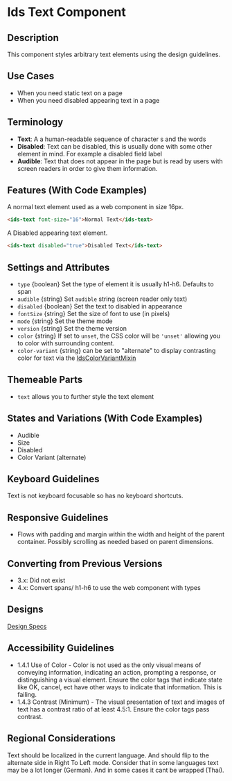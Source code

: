# Ids Text Component

## Description

This component styles arbitrary text elements using the design guidelines.

## Use Cases

- When you need static text on a page
- When you need disabled appearing text in a page

## Terminology

- **Text**: A a human-readable sequence of character s and the words
- **Disabled**: Text can be disabled, this is usually done with some other element in mind. For example a disabled field label
- **Audible**: Text that does not appear in the page but is read by users with screen readers in order to give them information.

## Features (With Code Examples)

A normal text element used as a web component in size 16px.

```html
<ids-text font-size="16">Normal Text</ids-text>
```

A Disabled appearing text element.

```html
<ids-text disabled="true">Disabled Text</ids-text>
```

## Settings and Attributes

- `type` {boolean} Set the type of element it is usually h1-h6. Defaults to span
- `audible` {string} Set `audible` string (screen reader only text)
- `disabled` {boolean} Set the text to disabled in appearance
- `fontSize` {string} Set the size of font to use (in pixels)
- `mode` {string} Set the theme mode
- `version` {string} Set the theme version
- `color` {string} If set to `unset`, the CSS color will be `'unset'` allowing you to color with surrounding content.
- `color-variant` {string} can be set to "alternate" to display contrasting color for text via the [IdsColorVariantMixin](../ids-mixins/README.md)

## Themeable Parts

- `text` allows you to further style the text element

## States and Variations (With Code Examples)

- Audible
- Size
- Disabled
- Color Variant (alternate)

## Keyboard Guidelines

Text is not keyboard focusable so has no keyboard shortcuts.

## Responsive Guidelines

- Flows with padding and margin within the width and height of the parent container. Possibly scrolling as needed based on parent dimensions.

## Converting from Previous Versions

- 3.x: Did not exist
- 4.x: Convert spans/ h1-h6 to use the web component with types

## Designs

[Design Specs](https://www.figma.com/file/yaJ8mJrqRRej8oTsd6iT8P/IDS-(SoHo)-Component-Library-v4.5?node-id=760%3A771)

## Accessibility Guidelines

- 1.4.1 Use of Color - Color is not used as the only visual means of conveying information, indicating an action, prompting a response, or distinguishing a visual element. Ensure the color tags that indicate state like OK, cancel, ect have other ways to indicate that information. This is failing.
- 1.4.3 Contrast (Minimum) - The visual presentation of text and images of text has a contrast ratio of at least 4.5:1.   Ensure the color tags pass contrast.

## Regional Considerations

Text should be localized in the current language. And should flip to the alternate side in Right To Left mode. Consider that in some languages text may be a lot longer (German). And in some cases it cant be wrapped (Thai).
